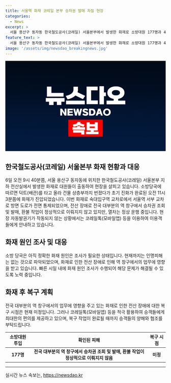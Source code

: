 ```yaml
---
title: 서울역 화재 코레일 본부 승차권 발매 차질 현장
categories:
  - News
excerpt: >
  서울 용산구 동자동 한국철도공사(코레일) 서울본부에서 발생한 화재로 소방대원 177명과 46대의 장비가 출동하여 오전 11시 3분쯤에 화재를 진압했다. 화재의 원인은 아직 확인되지 않았지만, 현재까지는 인명피해는 없는 것으로 파악됐다. 화재로 전국 대부분의 역 창구에서 승차권 조회 및 발매, 환불 작업이 정상적으로 이뤄지지 않고 있지만, 열차는 정상 운행 중이다. 현장 자동발권기가 작동되지 않고, 복구 시점은 미정이라 코레일톡 등을 이용해야 한다.
feature_text: >
  서울 용산구 동자동 한국철도공사(코레일) 서울본부에서 발생한 화재로 소방대원 177명과 46대의 장비가 출동하여 오전 11시 3분쯤에 화재를 진압했다. 화재의 원인은 아직 확인되지 않았지만, 현재까지는 인명피해는 없는 것으로 파악됐다. 화재로 전국 대부분의 역 창구에서 승차권 조회 및 발매, 환불 작업이 정상적으로 이뤄지지 않고 있지만, 열차는 정상 운행 중이다. 현장 자동발권기가 작동되지 않고, 복구 시점은 미정이라 코레일톡 등을 이용해야 한다.
image: '/assets/img/newsdao_breakingnews.jpg'
---
```


<p><img src="/assets/img/newsdao_breakingnews.jpg" alt="ontimetimes 속보" /></p>

<h2 data-ke-size="size26">한국철도공사(코레일) 서울본부 화재 현황과 대응</h2>

<p data-ke-size="size16">6일 오전 9시 40분쯤, 서울 용산구 동자동에 위치한 한국철도공사(코레일) 서울본부 지하 전산실에서 발생한 화재로 대원들이 출동하여 현장을 살피고 있습니다. 소방당국에 따르면 덕트(배관)를 타고 올라 건물 상층부까지 번졌다가 초기 진화가 완료된 오전 11시 3분쯤에 화재가 진압되었습니다. 이번 화재로 숙대입구역 교차로에서 서울역 서부 교차로 방면 도로가 전면 통제되었으며, 전산 장애로 전국 대부분의 역 창구에서 승차권 조회 및 발매, 환불 작업이 정상적으로 이뤄지지 않고 있지만, 열차는 정상 운행 중입니다. 현장 자동발권기가 작동되지 않는 상황에서는 코레일톡(모바일앱) 등을 이용하여 이용객들에게 안내하고 있습니다.</p>

<h2 data-ke-size="size26">화재 원인 조사 및 대응</h2>

<p data-ke-size="size16">소방 당국은 아직 정확한 화재 원인은 조사가 필요한 상태입니다. 현재까지는 인명피해는 없는 것으로 파악되었으며, 화재로 인한 전산 장애로 인해 역 창구에서의 업무에 영향을 받고 있습니다. 빠른 시일 내에 화재 원인 조사가 수행되어 해당 문제가 해결될 수 있도록 노력 중입니다.</p>

<h2 data-ke-size="size26">화재 후 복구 계획</h2>

<p data-ke-size="size16">전국 대부분의 역 창구에서의 업무에 영향을 주고 있는 화재로 인한 전산 장애에 대한 복구 시점은 현재 미정입니다. 그러나 코레일톡(모바일앱) 등을 적극 활용하여 승객들에게 최대한의 편의를 제공하고 있으며, 복구 작업이 완료될 때까지 승객들의 양해와 협조를 부탁드립니다.</p>

<table>
  <thead>
    <tr>
      <th>소방대원 투입</th>
      <th>확인된 피해</th>
      <th>복구 시점</th>
    </tr>
  </thead>
  <tbody>
    <tr>
      <td style="text-align: center; height: 17px;"><b>177명</b></td>
      <td style="text-align: center; height: 17px;"><b>전국 대부분의 역 창구에서 승차권 조회 및 발매, 환불 작업이 정상적으로 이뤄지지 않음</b></td>
      <td style="text-align: center; height: 17px;"><b>미정</b></td>
    </tr>
  </tbody>
</table>

<hr>
실시간 뉴스 속보는, <a href="https://newsdao.kr" rel="dofollow">https://newsdao.kr</a>



